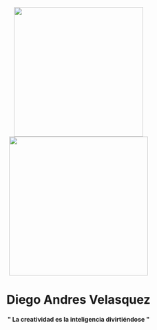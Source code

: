 
<div id="header" align="center">


<div  id="gifs">
<img src="https://media.giphy.com/media/0lGElDgkbXFRKXsAro/giphy-downsized-large.gif"  width="300px">
<img src="https://media.giphy.com/media/TGjOgur4qgsFFeIprS/giphy.gif" width="322px">
</div>

<h1>Diego Andres Velasquez</h1>
<h4>" La creatividad es la inteligencia divirtiéndose "</h4>
  
</div>


